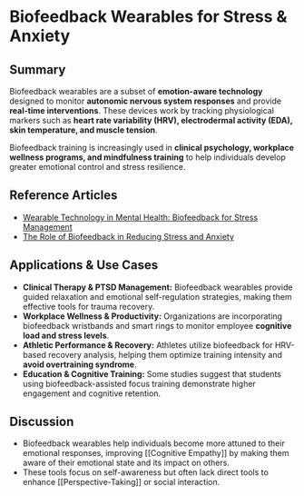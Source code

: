 # Biofeedback Wearables for Stress & Anxiety

## Summary

Biofeedback wearables are a subset of **emotion-aware technology** designed to monitor **autonomic nervous system responses** and provide **real-time interventions**. These devices work by tracking physiological markers such as **heart rate variability (HRV), electrodermal activity (EDA), skin temperature, and muscle tension**.

Biofeedback training is increasingly used in **clinical psychology, workplace wellness programs, and mindfulness training** to help individuals develop greater emotional control and stress resilience.

## Reference Articles

- [Wearable Technology in Mental Health: Biofeedback for Stress Management](https://pmc.ncbi.nlm.nih.gov/articles/PMC9494213/)
- [The Role of Biofeedback in Reducing Stress and Anxiety](https://pubmed.ncbi.nlm.nih.gov/38111608/)

## Applications & Use Cases

- **Clinical Therapy & PTSD Management:** Biofeedback wearables provide guided relaxation and emotional self-regulation strategies, making them effective tools for trauma recovery.
- **Workplace Wellness & Productivity:** Organizations are incorporating biofeedback wristbands and smart rings to monitor employee **cognitive load and stress levels**.
- **Athletic Performance & Recovery:** Athletes utilize biofeedback for HRV-based recovery analysis, helping them optimize training intensity and **avoid overtraining syndrome**.
- **Education & Cognitive Training:** Some studies suggest that students using biofeedback-assisted focus training demonstrate higher engagement and cognitive retention.


## Discussion

- Biofeedback wearables help individuals become more attuned to their emotional responses, improving [[Cognitive Empathy]] by making them aware of their emotional state and its impact on others.
- These tools focus on self-awareness but often lack direct tools to enhance [[Perspective-Taking]] or social interaction.
